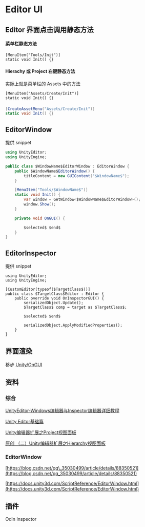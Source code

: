 # Editor UI

## Editor 界面点击调用静态方法

#### 菜单栏静态方法

```text
[MenuItem("Tools/Init")]
static void Init() {}
```

#### Hierachy 或 Project 右键静态方法

实际上就是菜单栏的 Assets 中的方法

```text
[MenuItem("Assets/Create/Init")]
static void Init() {}
```

#### 

```c#
[CreateAssetMenu("Assets/Create/Init")]
static void Init() {}
```

## EditorWindow

提供 snippet

```csharp
using UnityEditor;
using UnityEngine;

public class $WindowName$EditorWindow : EditorWindow {
    public $WindowName$EditorWindow() {
        titleContent = new GUIContent("$WindowName$");
    }

    [MenuItem("Tools/$WindowName$")]
    static void Init() {
        var window = GetWindow<$WindowName$EditorWindow>();
        window.Show();
    }

    private void OnGUI() {

        $selected$ $end$
    }
}
```

## EditorInspector

提供 snippet

```text
using UnityEditor;
using UnityEngine;

[CustomEditor(typeof($TargetClass$))]
public class $TargetClass$Editor : Editor {
    public override void OnInspectorGUI() {
        serializedObject.Update();
        $TargetClass$ comp = target as $TargetClass$;

        $selected$ $end$

        serializedObject.ApplyModifiedProperties();
    }
}
```

## 界面渲染

移步 [Unity/OnGUI](https://github.com/okzkx/Blog/tree/a336a6991dae53d05a744c68889c42072bb07c75/2020/06/17/Unity/OnGUI/README.md)

## 资料

### 综合

[UnityEditor-Windows编辑器与Inspector编辑器详细教程](https://www.jianshu.com/p/97520d98a1f2)

[Unity Editor基础篇](https://www.jianshu.com/p/8432ad6fac64)

[Unity编辑器扩展之Project视图面板](https://blog.csdn.net/weixin_42540271/article/details/90761102)

[原创 （二）Unity编辑器扩展之Hierarchy视图面板](https://blog.csdn.net/weixin_42540271/article/details/90815480)

### EditorWindow

[https://blog.csdn.net/qq\_35030499/article/details/88350521](https://blog.csdn.net/qq_35030499/article/details/88350521)

[https://docs.unity3d.com/ScriptReference/EditorWindow.html](https://docs.unity3d.com/ScriptReference/EditorWindow.html)

## 插件

Odin Inspector
